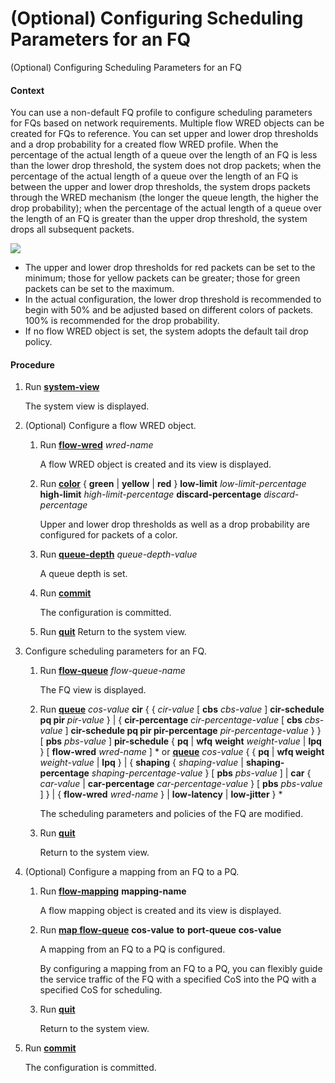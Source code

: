 (Optional) Configuring Scheduling Parameters for an FQ
======================================================

(Optional) Configuring Scheduling Parameters for an FQ

#### Context

You can use a non-default FQ profile to configure scheduling parameters for FQs based on network requirements. Multiple flow WRED objects can be created for FQs to reference. You can set upper and lower drop thresholds and a drop probability for a created flow WRED profile. When the percentage of the actual length of a queue over the length of an FQ is less than the lower drop threshold, the system does not drop packets; when the percentage of the actual length of a queue over the length of an FQ is between the upper and lower drop thresholds, the system drops packets through the WRED mechanism (the longer the queue length, the higher the drop probability); when the percentage of the actual length of a queue over the length of an FQ is greater than the upper drop threshold, the system drops all subsequent packets.

![](../../../../public_sys-resources/note_3.0-en-us.png) 

* The upper and lower drop thresholds for red packets can be set to the minimum; those for yellow packets can be greater; those for green packets can be set to the maximum.
* In the actual configuration, the lower drop threshold is recommended to begin with 50% and be adjusted based on different colors of packets. 100% is recommended for the drop probability.
* If no flow WRED object is set, the system adopts the default tail drop policy.


#### Procedure

1. Run [**system-view**](cmdqueryname=system-view)
   
   
   
   The system view is displayed.
2. (Optional) Configure a flow WRED object.
   1. Run [**flow-wred**](cmdqueryname=flow-wred) *wred-name*
      
      
      
      A flow WRED object is created and its view is displayed.
   2. Run [**color**](cmdqueryname=color) { **green** | **yellow** | **red** } **low-limit** *low-limit-percentage* **high-limit** *high-limit-percentage* **discard-percentage** *discard-percentage*
      
      
      
      Upper and lower drop thresholds as well as a drop probability are configured for packets of a color.
   3. Run [**queue-depth**](cmdqueryname=queue-depth) *queue-depth-value*
      
      
      
      A queue depth is set.
   4. Run [**commit**](cmdqueryname=commit)
      
      
      
      The configuration is committed.
   5. Run [**quit**](cmdqueryname=quit) Return to the system view.
3. Configure scheduling parameters for an FQ.
   1. Run [**flow-queue**](cmdqueryname=flow-queue) *flow-queue-name*
      
      
      
      The FQ view is displayed.
   2. Run [**queue**](cmdqueryname=queue) *cos-value* **cir** { { *cir-value* [ **cbs** *cbs-value* ] **cir-schedule pq pir** *pir-value* } | { **cir-percentage** *cir-percentage-value* [ **cbs** *cbs-value* ] **cir-schedule pq pir pir-percentage** *pir-percentage-value* } } [ **pbs** *pbs-value* ] **pir-schedule** { **pq** | **wfq** **weight** *weight-value* | **lpq** } [ **flow-wred** *wred-name* ] \* or [**queue**](cmdqueryname=queue) *cos-value* { { **pq** | **wfq weight** *weight-value* | **lpq** } | { **shaping** { *shaping-value* | **shaping-percentage** *shaping-percentage-value* } [ **pbs** *pbs-value* ] | **car** { *car-value* | **car-percentage** *car-percentage-value* } [ **pbs** *pbs-value* ] } | { **flow-wred** *wred-name* } | **low-latency** | **low-jitter** } \*
      
      
      
      The scheduling parameters and policies of the FQ are modified.
   3. Run [**quit**](cmdqueryname=quit)
      
      
      
      Return to the system view.
4. (Optional) Configure a mapping from an FQ to a PQ.
   1. Run **[**flow-mapping**](cmdqueryname=flow-mapping)** **mapping-name**
      
      
      
      A flow mapping object is created and its view is displayed.
   2. Run **[**map flow-queue**](cmdqueryname=map+flow-queue)** **cos-value** ****to**** ****port-queue**** **cos-value**
      
      
      
      A mapping from an FQ to a PQ is configured.
      
      
      
      By configuring a mapping from an FQ to a PQ, you can flexibly guide the service traffic of the FQ with a specified CoS into the PQ with a specified CoS for scheduling.
   3. Run [**quit**](cmdqueryname=quit)
      
      
      
      Return to the system view.
5. Run [**commit**](cmdqueryname=commit)
   
   
   
   The configuration is committed.